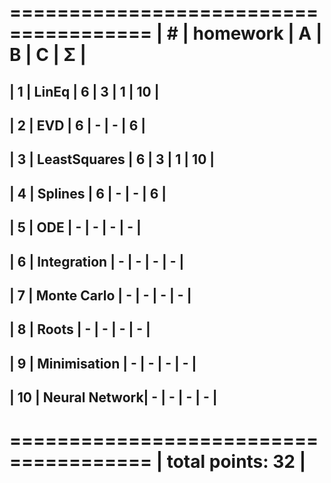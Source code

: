  ======================================
| #  | homework      | A | B | C | Σ  |
 ======================================
| 1  | LinEq         | 6 | 3 | 1 | 10 |
---------------------------------------
| 2  | EVD           | 6 | - | - | 6  |
---------------------------------------
| 3  | LeastSquares  | 6 | 3 | 1 | 10 |
---------------------------------------
| 4  | Splines       | 6 | - | - | 6  |
---------------------------------------
| 5  | ODE           | - | - | - | -  |
---------------------------------------
| 6  | Integration   | - | - | - | -  |
---------------------------------------
| 7  | Monte Carlo   | - | - | - | -  |
---------------------------------------
| 8  | Roots         | - | - | - | -  |
---------------------------------------
| 9  | Minimisation  | - | - | - | -  |
---------------------------------------
| 10 | Neural Network| - | - | - | -  |
---------------------------------------
 ======================================
|                    total points: 32 |
 ======================================
